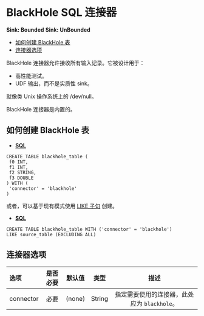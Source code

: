 # BlackHole SQL 连接器

**Sink: Bounded** **Sink: UnBounded**

- [如何创建 BlackHole 表](https://ci.apache.org/projects/flink/flink-docs-release-1.12/zh/dev/table/connectors/blackhole.html#如何创建-blackhole-表)
- [连接器选项](https://ci.apache.org/projects/flink/flink-docs-release-1.12/zh/dev/table/connectors/blackhole.html#连接器选项)

BlackHole 连接器允许接收所有输入记录。它被设计用于：

- 高性能测试。
- UDF 输出，而不是实质性 sink。

就像类 Unix 操作系统上的 /dev/null。

BlackHole 连接器是内置的。

## 如何创建 BlackHole 表

- [**SQL**](https://ci.apache.org/projects/flink/flink-docs-release-1.12/zh/dev/table/connectors/blackhole.html#tab_SQL_0)

```
CREATE TABLE blackhole_table (
 f0 INT,
 f1 INT,
 f2 STRING,
 f3 DOUBLE
) WITH (
 'connector' = 'blackhole'
)
```

或者，可以基于现有模式使用 [LIKE 子句](https://ci.apache.org/projects/flink/flink-docs-release-1.12/zh/dev/table/sql/create.html#create-table) 创建。

- [**SQL**](https://ci.apache.org/projects/flink/flink-docs-release-1.12/zh/dev/table/connectors/blackhole.html#tab_SQL_1)

```
CREATE TABLE blackhole_table WITH ('connector' = 'blackhole')
LIKE source_table (EXCLUDING ALL)
```

## 连接器选项

| 选项      | 是否必要 | 默认值 |  类型  |                     描述                     |
| :-------- | :------: | :----: | :----: | :------------------------------------------: |
| connector |   必要   | (none) | String | 指定需要使用的连接器，此处应为 `blackhole`。 |